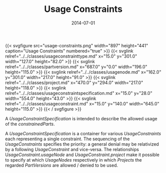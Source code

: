 ﻿---
title: Usage Constraints
toc: false
type: specs
layout: diagram
date: "2014-07-01"
draft: false
specification: VEC
version: 1.1.1
documentType: "Recommendation"
elementType: Diagram
classes:
  - UsageConstraintType
  - PartVersion
  - UsageNode
  - Project
  - UsageConstraintSpecification
  - UsageConstraint
menu:
  VEC-1.1.1:    
    parent: key-concepts
    identifier: key-concepts/usage-constraints
    weight: 1001007 

# Prev/next pager order (if `docs_section_pager` enabled in `params.toml`)
weight: 1001007
---
{{< svgfigure src="usage-constraints.png" width="897" height="441" caption="Usage Constraints" numbered="true" >}}
  {{< svglink relref="../../classes/usageconstrainttype.md" x="15.0" y="301.0" width="127.0" height="82.0" >}}
  {{< svglink relref="../../classes/partversion.md" x="687.0" y="0.0" width="196.0" height="115.0" >}}
  {{< svglink relref="../../classes/usagenode.md" x="162.0" y="301.0" width="217.0" height="91.0" >}}
  {{< svglink relref="../../classes/project.md" x="470.0" y="294.0" width="217.0" height="118.0" >}}
  {{< svglink relref="../../classes/usageconstraintspecification.md" x="15.0" y="28.0" width="554.0" height="43.0" >}}
  {{< svglink relref="../../classes/usageconstraint.md" x="15.0" y="140.0" width="645.0" height="115.0" >}}
{{< / svgfigure >}}
<p> A <i>UsageConstraintSpecification</i> is intended to describe the allowed usage of the <i>constrainedParts</i>.     </p>      <p> A <i>UsageConstraintSpecification</i> is a container for various <i>UsageConstraints</i> each representing a single constraint. The sequencing of the <i>UsageConstraints</i> specifies the priority: a general denial may be relativized by a following <i>UsageConstraint</i> and vice-versa. The relationships U<i>sageConstraint.usageNode</i> and <i>UsageConstraint.project</i> make it possible to specify at which <i>UsageNodes</i> respectively in which <i>Projects</i> the regarded <i>PartVersions</i> are allowed / denied to be used.      </p>